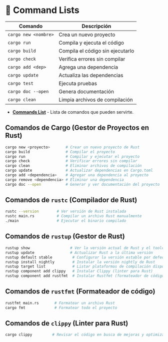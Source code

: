 
# 🚀 **Command Lists**

| **Comando**           | **Descripción** |
|----------------------|----------------|
| `cargo new <nombre>` | Crea un nuevo proyecto |
| `cargo run`          | Compila y ejecuta el código |
| `cargo build`        | Compila el código sin ejecutarlo |
| `cargo check`        | Verifica errores sin compilar |
| `cargo add <dep>`    | Agrega una dependencia |
| `cargo update`       | Actualiza las dependencias |
| `cargo test`         | Ejecuta pruebas |
| `cargo doc --open`   | Genera documentación |
| `cargo clean`        | Limpia archivos de compilación |

- **[Commands List](https://doc.rust-lang.org/cargo/commands/index.html)** - Lista de comandos que pueden servirte.

## **Comandos de Cargo (Gestor de Proyectos en Rust)**

```sh
cargo new <proyecto>       # Crear un nuevo proyecto de Rust
cargo build                # Compilar el proyecto
cargo run                  # Compilar y ejecutar el proyecto
cargo check                # Verificar errores sin compilar
cargo clean                # Eliminar archivos de compilación
cargo update               # Actualizar dependencias en Cargo.toml
cargo add <dependencia>    # Agregar una dependencia al proyecto
cargo remove <dependencia> # Eliminar una dependencia
cargo doc --open           # Generar y ver documentación del proyecto
```

## **Comandos de `rustc` (Compilador de Rust)**

```sh
rustc --version        # Ver versión de Rust instalada
rustc main.rs          # Compilar un archivo Rust manualmente
./main                 # Ejecutar el binario compilado
```

## **Comandos de `rustup` (Gestor de Rust)**

```sh
rustup show                  # Ver la versión actual de Rust y el toolchain usado
rustup update                # Actualizar Rust a la última versión
rustup default stable         # Configurar la versión estable por defecto
rustup install nightly        # Instalar la versión nightly de Rust
rustup target list            # Listar plataformas de compilación disponibles
rustup component add clippy   # Instalar Clippy (linter para Rust)
rustup component add rustfmt  # Instalar Rustfmt (formateador de código)
```

## **Comandos de `rustfmt` (Formateador de código)**

```sh
rustfmt main.rs       # Formatear un archivo Rust
cargo fmt             # Formatear todo el proyecto
```

## **Comandos de `clippy` (Linter para Rust)**

```sh
cargo clippy         # Revisar el código en busca de mejoras y optimización
```
